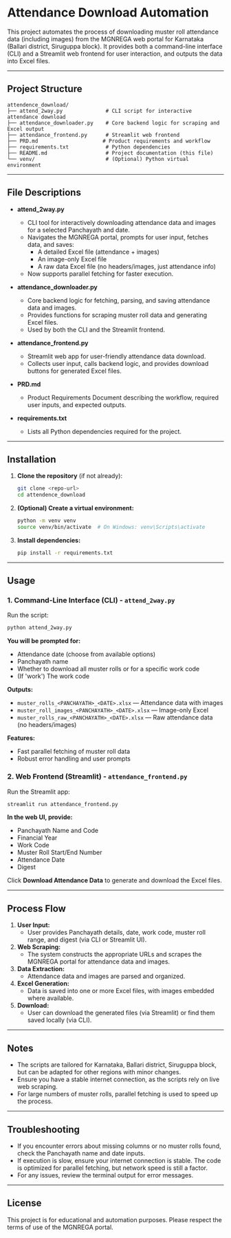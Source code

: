 # Attendance Download Automation

This project automates the process of downloading muster roll attendance data (including images) from the MGNREGA web portal for Karnataka (Ballari district, Siruguppa block). It provides both a command-line interface (CLI) and a Streamlit web frontend for user interaction, and outputs the data into Excel files.

---

## Project Structure

```
attendence_download/
├── attend_2way.py              # CLI script for interactive attendance download
├── attendance_downloader.py    # Core backend logic for scraping and Excel output
├── attendance_frontend.py      # Streamlit web frontend
├── PRD.md                     # Product requirements and workflow
├── requirements.txt            # Python dependencies
├── README.md                   # Project documentation (this file)
└── venv/                       # (Optional) Python virtual environment
```

---

## File Descriptions

- **attend_2way.py**
  - CLI tool for interactively downloading attendance data and images for a selected Panchayath and date.
  - Navigates the MGNREGA portal, prompts for user input, fetches data, and saves:
    - A detailed Excel file (attendance + images)
    - An image-only Excel file
    - A raw data Excel file (no headers/images, just attendance info)
  - Now supports parallel fetching for faster execution.

- **attendance_downloader.py**
  - Core backend logic for fetching, parsing, and saving attendance data and images.
  - Provides functions for scraping muster roll data and generating Excel files.
  - Used by both the CLI and the Streamlit frontend.

- **attendance_frontend.py**
  - Streamlit web app for user-friendly attendance data download.
  - Collects user input, calls backend logic, and provides download buttons for generated Excel files.

- **PRD.md**
  - Product Requirements Document describing the workflow, required user inputs, and expected outputs.

- **requirements.txt**
  - Lists all Python dependencies required for the project.

---

## Installation

1. **Clone the repository** (if not already):
   ```bash
   git clone <repo-url>
   cd attendence_download
   ```

2. **(Optional) Create a virtual environment:**
   ```bash
   python -m venv venv
   source venv/bin/activate  # On Windows: venv\Scripts\activate
   ```

3. **Install dependencies:**
   ```bash
   pip install -r requirements.txt
   ```

---

## Usage

### 1. **Command-Line Interface (CLI) - `attend_2way.py`**

Run the script:
```bash
python attend_2way.py
```

**You will be prompted for:**
- Attendance date (choose from available options)
- Panchayath name
- Whether to download all muster rolls or for a specific work code
- (If 'work') The work code

**Outputs:**
- `muster_rolls_<PANCHAYATH>_<DATE>.xlsx` — Attendance data with images
- `muster_roll_images_<PANCHAYATH>_<DATE>.xlsx` — Image-only Excel
- `muster_rolls_raw_<PANCHAYATH>_<DATE>.xlsx` — Raw attendance data (no headers/images)

**Features:**
- Fast parallel fetching of muster roll data
- Robust error handling and user prompts

### 2. **Web Frontend (Streamlit) - `attendance_frontend.py`**

Run the Streamlit app:
```bash
streamlit run attendance_frontend.py
```

**In the web UI, provide:**
- Panchayath Name and Code
- Financial Year
- Work Code
- Muster Roll Start/End Number
- Attendance Date
- Digest

Click **Download Attendance Data** to generate and download the Excel files.

---

## Process Flow

1. **User Input:**
   - User provides Panchayath details, date, work code, muster roll range, and digest (via CLI or Streamlit UI).
2. **Web Scraping:**
   - The system constructs the appropriate URLs and scrapes the MGNREGA portal for attendance data and images.
3. **Data Extraction:**
   - Attendance data and images are parsed and organized.
4. **Excel Generation:**
   - Data is saved into one or more Excel files, with images embedded where available.
5. **Download:**
   - User can download the generated files (via Streamlit) or find them saved locally (via CLI).

---

## Notes
- The scripts are tailored for Karnataka, Ballari district, Siruguppa block, but can be adapted for other regions with minor changes.
- Ensure you have a stable internet connection, as the scripts rely on live web scraping.
- For large numbers of muster rolls, parallel fetching is used to speed up the process.

---

## Troubleshooting
- If you encounter errors about missing columns or no muster rolls found, check the Panchayath name and date inputs.
- If execution is slow, ensure your internet connection is stable. The code is optimized for parallel fetching, but network speed is still a factor.
- For any issues, review the terminal output for error messages.

---

## License
This project is for educational and automation purposes. Please respect the terms of use of the MGNREGA portal.
